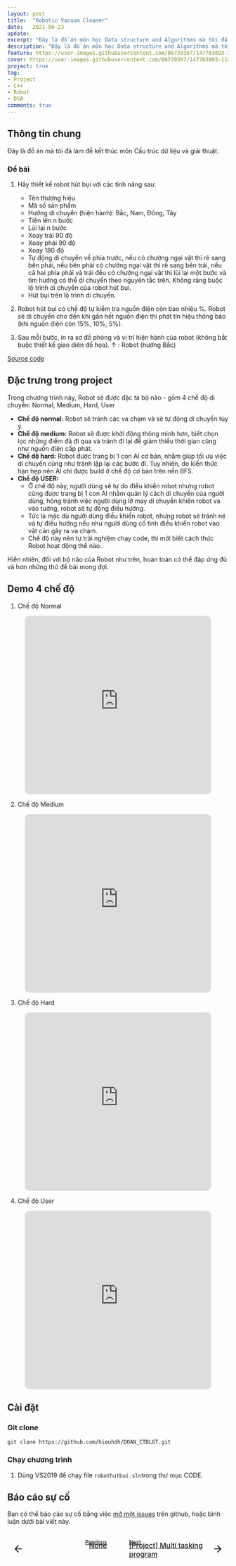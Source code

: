 ```yaml
---
layout: post
title:  "Robotic Vacuum Cleaner"
date:   2021-06-23
update: 
excerpt: "Đây là đồ án môn học Data structure and Algorithms mà tôi đã học tại trường."
description: "Đây là đồ án môn học Data structure and Algorithms mà tôi đã học tại trường."
feature: https://user-images.githubusercontent.com/86739367/147783893-11a21b6f-fbf7-47be-8a35-c3d9a58931ae.png
cover: https://user-images.githubusercontent.com/86739367/147783893-11a21b6f-fbf7-47be-8a35-c3d9a58931ae.png
project: true
tag:
- Project
- C++ 
- Robot
- DSA
comments: true
---
```


## **Thông tin chung**

Đây là đồ án mà tôi đã làm để kết thúc môn Cấu trúc dữ liệu và giải thuật.

### **Đề bài**
1. Hãy thiết kế robot hút bụi với các tính năng sau:
    * Tên thương hiệu
    * Mã số sản phẩm
    * Hướng di chuyển (hiện hành): Bắc, Nam, Đông, Tây 
    * Tiến lên n bước
    * Lùi lại n bước
    * Xoay trái 90 độ
    * Xoay phải 90 độ
    * Xoay 180 độ
    * Tự động di chuyển về phía trước, nếu có chướng ngại vật thì rẽ sang bên phải, nếu bên phải có chướng ngại vật thì rẽ sang bên trái, nếu cả hai phía phải và trái đều có chướng ngại vật thì lùi lại một bước và tìm hướng có thể di chuyển theo nguyên tắc trên. Không ràng buộc lộ trình di chuyển của robot hút bụi.
    * Hút bụi trên lộ trình di chuyển.
 
2. Robot hút bụi có chế độ tự kiểm tra nguồn điện còn bao nhiêu %. Robot sẽ di chuyển cho đến khi gần hết nguồn điện thì phát tín hiệu thông báo (khi nguồn điện còn 15%, 10%, 5%).
3. Sau mỗi bước, in ra sơ đồ phòng và vị trí hiện hành của robot (không bắt buộc thiết kế giao diên đồ họa).  ↑ : Robot (hướng Bắc)

<div align="left">
    <a href="https://github.com/hieuhdh/DOAN_CTDLGT" class="btn">Source code</a> 
</div>


## **Đặc trưng trong project**

Trong chương trình này, Robot sẽ được đặc tả bộ não - gồm 4 chế độ di chuyển: Normal, Medium, Hard, User

* **Chế độ normal:** Robot sẽ tránh các va chạm và sẽ tự động di chuyển tùy ý.
* **Chế độ medium:** Robot sẽ được khởi động thông minh hơn, biết chọn lọc những điểm đã đi qua và tránh đi lại để giảm thiểu thời gian cũng như nguồn điện cấp phát.
* **Chế độ hard:** Robot được trang bị 1 con AI cơ bản, nhằm giúp tối ưu việc di chuyển cũng như tránh lặp lại các bước đi. Tuy nhiên, do kiến thức hạn hẹp nên AI chỉ được build ở chế độ cơ bản trên nền BFS. 
* **Chế độ USER:** 
    * Ở chế độ này, người dùng sẽ tự do điều khiển robot nhưng robot cũng được trang bị 1 con AI nhằm quản lý cách di chuyển của người dùng, hòng tránh việc người dùng lỡ may di chuyển khiến robot va vào tuờng, robot sẽ tự động điều hướng.
    * Tức là mặc dù người dùng điều khiển robot, nhưng robot sẽ tránh né và tự điều hướng nếu như người dùng cố tình điều khiển robot vào vật cản gây ra va chạm.
    * Chế độ này nên tự trải nghiệm chạy code, thì mới biết cách thức Robot hoạt động thế nào.

Hiển nhiên, đối với bộ não của Robot như trên, hoàn toàn có thể đáp ứng đủ và hơn những thứ đề bài mong đợi.

## **Demo 4 chế độ**

1. Chế độ Normal

<figure class="video_container">
  <iframe style ="height: 406px; width: 100%; border-radius: 10px" src="https://user-images.githubusercontent.com/86739367/147782704-c68f9abf-c8ad-4c0b-8136-9779615b2b73.mp4" frameborder="0" allowfullscreen="true"> </iframe>
</figure>

2. Chế độ Medium

<figure class="video_container">
  <iframe style ="height: 406px; width: 100%; border-radius: 10px" src="https://user-images.githubusercontent.com/86739367/147786595-676677c7-7407-461b-a10e-1f5d37890b9d.mp4" frameborder="0" allowfullscreen="true"> </iframe>
</figure>

3. Chế độ Hard

<figure class="video_container">
  <iframe style ="height: 406px; width: 100%; border-radius: 10px" src="https://user-images.githubusercontent.com/86739367/147786549-4730f590-98d2-46e7-a245-22b44b9850d0.mp4" frameborder="0" allowfullscreen="true"> </iframe>
</figure>

4. Chế độ User

<figure class="video_container">
  <iframe style ="height: 406px; width: 100%; border-radius: 10px" src="https://user-images.githubusercontent.com/86739367/147785933-94f28dfb-7b1a-4f05-ab0b-b2160ef477bc.mp4" frameborder="0" allowfullscreen="true"> </iframe>
</figure>

## **Cài đặt**

### Git clone

    git clone https://github.com/hieuhdh/DOAN_CTDLGT.git
    
### Chạy chương trình

1. Dùng VS2019 để chạy file `robothutbui.sln`trong thư mục CODE.

## **Báo cáo sự cố**

Bạn có thể báo cáo sự cố bằng việc <a href="https://github.com/hieuhdh/DOAN_CTDLGT/issues" class = "link_for_hover"  >mở một issues</a> trên github, hoặc bình luận dưới bài viết này.

<br>

<div class="pre_next" style = "display: grid;grid-template-columns: 45% 45% 20px; grid-gap: 0 10%; font-weight: 500">
    <div class="item item1" style="text-align: right; position: relative;">
        <a href="#" class="btn" style="width: 100%">
            <div style = "font-size: 12px; margin-bottom:-10px">Previous</div>
            <div style = "top:50%;bottom:50%; transform:translate(-50%, -50%); position: absolute; width: 25px; height:25px; left: 25px">
            	<svg viewBox="0 0 24 24" fill="none" stroke="currentColor" stroke-width="2" stroke-linecap="round" stroke-linejoin="round" preserveAspectRatio="xMidYMid meet" data-rnw-int- style="vertical-align: middle;"><path d="M19 12H5M12 19l-7-7 7-7"></path></svg>
            </div>
            <div style = "position: relative; font-size: 16px; font-weight: 500 ">None</div>
        </a>
    </div>
    <div class="item item2" style="text-align: left; position: relative; ">
        <a href="https://hieuhdh.github.io/deuteri/Project-Multi-tasking-program/" class="btn" style="width: 100%">
        	<div style = "font-size: 12px; margin-bottom:-10px"> Next</div>
        	<div style = "top:50%;bottom:50%; transform:translate(-50%, -50%); position: absolute; width: 25px; height:25px; right: 0px"><svg viewBox="0 0 24 24" fill="none" stroke="currentColor" stroke-width="2" stroke-linecap="round" stroke-linejoin="round" style="vertical-align: middle;" ><path d="M5 12h14M12 5l7 7-7 7"></path></svg>
            </div>
        	<div style = "position: relative; font-size: 16px; font-weight: 500 ">[Project] Multi tasking program</div>
        </a>
    </div>
</div>

